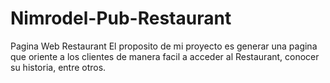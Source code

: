 # Nimrodel-Pub-Restaurant
Pagina Web Restaurant
El proposito de mi proyecto es generar una pagina que oriente a los clientes de manera facil a acceder al Restaurant, conocer su historia, entre otros.
